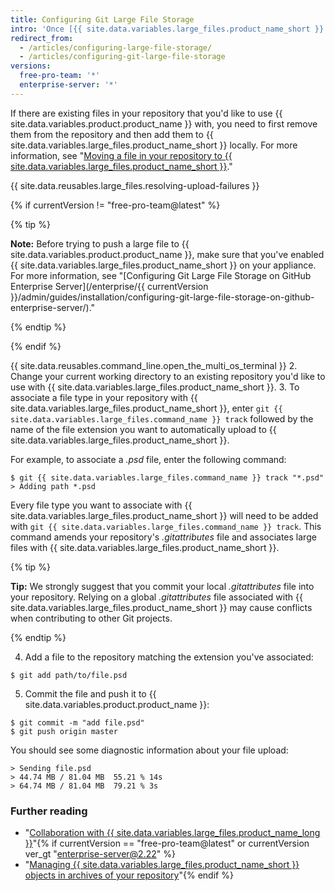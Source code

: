 ```yaml
---
title: Configuring Git Large File Storage
intro: 'Once [{{ site.data.variables.large_files.product_name_short }} is installed](/articles/installing-git-large-file-storage/), you need to associate it with a large file in your repository.'
redirect_from:
  - /articles/configuring-large-file-storage/
  - /articles/configuring-git-large-file-storage
versions:
  free-pro-team: '*'
  enterprise-server: '*'
---
```


If there are existing files in your repository that you'd like to use {{ site.data.variables.product.product_name }} with, you need to first remove them from the repository and then add them to {{ site.data.variables.large_files.product_name_short }} locally. For more information, see "[Moving a file in your repository to {{ site.data.variables.large_files.product_name_short }}](/articles/moving-a-file-in-your-repository-to-git-large-file-storage)."

{{ site.data.reusables.large_files.resolving-upload-failures }}

{% if currentVersion != "free-pro-team@latest" %}

{% tip %}

**Note:** Before trying to push a large file to {{ site.data.variables.product.product_name }}, make sure that you've enabled {{ site.data.variables.large_files.product_name_short }} on your appliance. For more information, see "[Configuring Git Large File Storage on GitHub Enterprise Server](/enterprise/{{ currentVersion }}/admin/guides/installation/configuring-git-large-file-storage-on-github-enterprise-server/)."

{% endtip %}

{% endif %}

{{ site.data.reusables.command_line.open_the_multi_os_terminal }}
2. Change your current working directory to an existing repository you'd like to use with {{ site.data.variables.large_files.product_name_short }}.
3. To associate a file type in your repository with {{ site.data.variables.large_files.product_name_short }}, enter `git {{ site.data.variables.large_files.command_name }} track` followed by the name of the file extension you want to automatically upload to {{ site.data.variables.large_files.product_name_short }}.

  For example, to associate a _.psd_ file, enter the following command:
  ```shell
  $ git {{ site.data.variables.large_files.command_name }} track "*.psd"
  > Adding path *.psd
  ```
  Every file type you want to associate with {{ site.data.variables.large_files.product_name_short }} will need to be added with `git {{ site.data.variables.large_files.command_name }} track`. This command amends your repository's *.gitattributes* file and associates large files with {{ site.data.variables.large_files.product_name_short }}.

  {% tip %}

  **Tip:** We strongly suggest that you commit your local *.gitattributes* file into your repository. Relying on a global *.gitattributes* file associated with {{ site.data.variables.large_files.product_name_short }} may cause conflicts when contributing to other Git projects.

  {% endtip %}

4. Add a file to the repository matching the extension you've associated:
  ```shell
  $ git add path/to/file.psd
  ```
5. Commit the file and push it to {{ site.data.variables.product.product_name }}:
  ```shell
  $ git commit -m "add file.psd"
  $ git push origin master
  ```
  You should see some diagnostic information about your file upload:
  ```shell
  > Sending file.psd
  > 44.74 MB / 81.04 MB  55.21 % 14s
  > 64.74 MB / 81.04 MB  79.21 % 3s
  ```

### Further reading

- "[Collaboration with {{ site.data.variables.large_files.product_name_long }}](/articles/collaboration-with-git-large-file-storage/)"{% if currentVersion == "free-pro-team@latest" or currentVersion ver_gt "enterprise-server@2.22" %}
- "[Managing {{ site.data.variables.large_files.product_name_short }} objects in archives of your repository](/github/administering-a-repository/managing-git-lfs-objects-in-archives-of-your-repository)"{% endif %}
